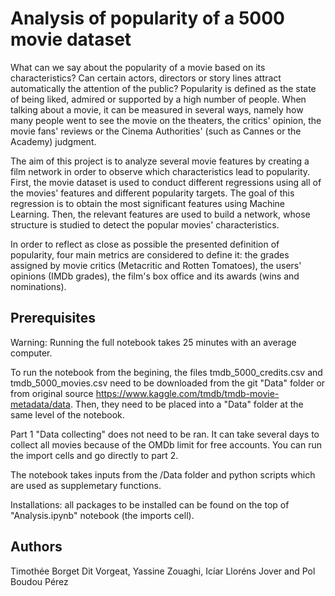 # Analysis of popularity of a 5000 movie dataset

What can we say about the popularity of a movie based on its characteristics? Can certain actors, directors or story lines attract automatically the attention of the public?
Popularity is defined as the state of being liked, admired or supported by a high number of people. When talking about a movie, it can be measured in several ways, namely how many people went to see the movie on the theaters, the critics' opinion, the movie fans' reviews or the Cinema Authorities' (such as Cannes or the Academy) judgment.

The aim of this project is to analyze several movie features by creating a film network in order to observe which characteristics lead to popularity. First, the movie dataset is used to conduct different regressions using all of the movies' features and different popularity targets. The goal of this regression is to obtain the most significant features using Machine Learning. Then, the relevant features are used to build a network, whose structure is studied to detect the popular movies' characteristics.

In order to reflect as close as possible the presented definition of popularity, four main metrics are considered to define it: the grades assigned by movie critics (Metacritic and Rotten Tomatoes), the users' opinions (IMDb grades), the film's box office and its awards (wins and nominations).


## Prerequisites

Warning: Running the full notebook takes 25 minutes with an average computer.

To run the notebook from the begining, the files tmdb_5000_credits.csv and tmdb_5000_movies.csv need to be downloaded from the git "Data" folder or from original source https://www.kaggle.com/tmdb/tmdb-movie-metadata/data. Then, they need to be placed into a "Data" folder at the same level of the notebook.

Part 1 "Data collecting" does not need to be ran. It can take several days to collect all movies because of the OMDb limit for free accounts. You can run the import cells and go directly to part 2.

The notebook takes inputs from the /Data folder and python scripts which are used as supplemetary functions.

Installations: all packages to be installed can be found on the top of "Analysis.ipynb" notebook (the imports cell).


## Authors

Timothée Borget Dit Vorgeat, Yassine Zouaghi, Icíar Lloréns Jover and Pol Boudou Pérez



